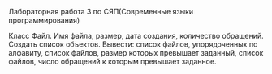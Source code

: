 Лабораторная работа 3 по СЯП(Современные языки программирования)

Класс Файл. Имя файла, размер, дата создания, количество обращений. Создать список объектов. Вывести: список файлов, упорядоченных 
по алфавиту, список файлов, размер которых превышает заданный, список файлов, число обращений к которым превышает заданное.
